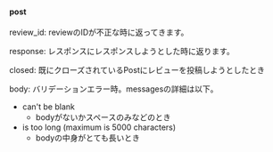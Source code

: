 #### post

review_id: reviewのIDが不正な時に返ってきます。

response: レスポンスにレスポンスしようとした時に返ります。

closed: 既にクローズされているPostにレビューを投稿しようとしたとき

body: バリデーションエラー時。messagesの詳細は以下。

- can't be blank
  - bodyがないかスペースのみなどのとき
- is too long (maximum is 5000 characters)
  - bodyの中身がとても長いとき
